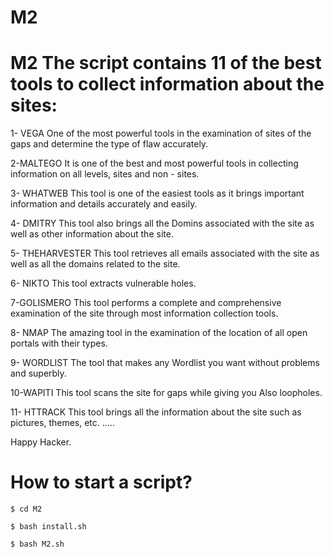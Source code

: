 # M2


# M2 The script contains 11 of the best tools to collect information about the sites:
1- VEGA
One of the most powerful tools in the examination of sites of the gaps and determine the type of flaw accurately.

2-MALTEGO 
It is one of the best and most powerful tools in collecting information on all levels, sites and non - sites.

3- WHATWEB
This tool is one of the easiest tools as it brings important information and details accurately and easily.

4- DMITRY
This tool also brings all the Domins associated with the site as well as other information about the site.

5- THEHARVESTER
This tool retrieves all emails associated with the site as well as all the domains related to the site.

6- NIKTO
This tool extracts vulnerable holes.

7-GOLISMERO 
This tool performs a complete and comprehensive examination of the site through most information collection tools.

8- NMAP
The amazing tool in the examination of the location of all open portals with their types.

9- WORDLIST
The tool that makes any Wordlist you want without problems and superbly.

10-WAPITI 
This tool scans the site for gaps while giving you
Also loopholes.

11- HTTRACK
This tool brings all the information about the site such as pictures, themes, etc. .....

Happy Hacker.


# How to start a script?
```
$ cd M2

$ bash install.sh

$ bash M2.sh

